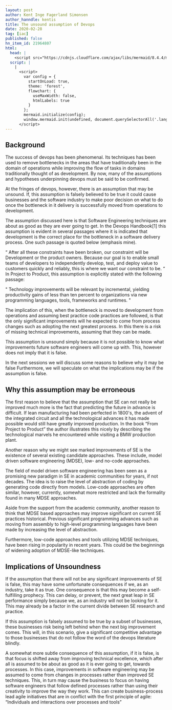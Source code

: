 ```yaml
---
layout: post
author: Kent Inge Fagerland Simonsen
author_hanndle: kentis
title: The unsound assumption of Devops
date: 2020-02-28
tag: [iac]
published: false
hn_item_id: 21964807
html:
  head: |
    <script src="https://cdnjs.cloudflare.com/ajax/libs/mermaid/8.4.4/mermaid.min.js"></script>
  script: |
    |
      <script>
        var config = {
          startOnLoad: true,
          theme: 'forest',
          flowchart: {
            useMaxWidth: false,
            htmlLabels: true
          }
        };
        mermaid.initialize(config);
        window.mermaid.init(undefined, document.querySelectorAll('.language-mermaid'));
      </script>
---
```

## Background

The success of devops has been phenomenal. Its techniques has been used to remove bottlenecks in the areas that have traditionally been in the domain of operations while  improving the flow of tasks in domains traditionally thought of as development. By now, many of the assumptions and hypotheses underpinning devops must be said to be confirmed.

At the fringes of devops, however, there is an assumption that may be unsound. If, this assumption is falsely believed to be true it could cause businesses and the software industry to make poor decision on what to do once the bottleneck in it delivery is successfully moved from operations to development.

The assumption discussed here is that Software Engineering techniques are about as good as they are ever going to get. In the Devops Handbook[1] this assumption is evident in several passages where it is indicated that development is the correct place for the bottleneck in a software delivery process. One such passage is quoted below (emphasis mine).

“
After all these constraints have been broken, our constraint will be Development or the product owners. Because our goal is to enable small teams of developers to independently develop, test, and deploy value to customers quickly and reliably, this is where we want our constraint to be. 
“
In Project to Product, this assumption is explicitly stated with the following passage:

"
Technology improvements will be relevant by incremental, yielding productivity gains of less than ten percent to organizations via new programming languages, tools, frameworks and runtimes.
"

The implication of this, when the bottleneck is moved to development from operations and assuming best practice code practices are followed, is that  the only significant improvements will he expected to come from process changes such as adopting the next greatest process. In this there is a risk of missing technical improvements, assuming that they can be made.

This assumption is unsound simply because it is not possible to know what improvements future software engineers will come up with. This, however does not imply that it is false. 

In the next sessions we will discuss some reasons to believe why it may be false  Furthermore, we will speculate on what the implications may be if the assumption is false.

## Why this assumption may be erroneous

The first reason to believe that the assumption that SE can not really be improved much more is the fact that predicting the future in advance is difficult. If lean manufacturing had been perfected in 1800's, the advent of the integrated circuit and all the technological advances it has made possible would still have greatly improved production. In the book “From Project to Product” the author illustrates this nicely by describing the technological marvels he encountered while visiting a BMW production plant.

Another reason why we might see marked improvements of SE is the existence of several existing candidate approaches. These include, model driven software engineering  (MDSE), low- and no-code approaches.

The field of model driven software engineering  has been seen as a promising new paradigm in SE in academic communities for years, if not decades. The idea is to raise the level of abstraction of coding by generating code directly from models. Low-code approaches are often similar, however, currently, somewhat more restricted and lack the formality found in many MDSE approaches.

Aside from the support from the academic community, another reason to think that MDSE based approaches may improve significant on current SE practices historical. Previous significant programming advances such as moving from assembly to high-level programming languages have been made by increasing the level of abstraction.  

Furthermore, low-code approaches and tools utilizing MDSE techniques, have been rising in popularity in recent years. This could be the beginnings of widening adoption of MDSE-like techniques.

## Implications of Unsoundness

If the assumption that there will not be any significant improvements of SE is false, this may have some unfortunate consequences if we, as an industry, take it as true. One consequence is that this may become a self-fulfilling prophecy. This can delay, or prevent, the next great leap in SE performance simply because we, as an industry will not be looking for it. This may already be a factor in the current divide between SE research and practice.

If this assumption is falsely assumed to be true by a subset of businesses, these businesses risk being left behind when the next big improvement comes. This will, in this scenario, give a significant competitive advantage to those businesses that do not follow the word of the devops literature blindly.

A somewhat more subtle consequence of this assumption, if it is false, is that focus is shifted away from improving technical excellence, which after all is assumed to be about as good as it is ever going to get, towards processes. In this case, improvements in software engineering may be assumed to come from changes in processes rather than improved SE techniques. This, in turn may cause the business to focus on having software engineers that follow defined processes rather than using their creativity to improve the way they work. This can create business-process lead agile initiatives that are in conflict with the first principle of agile: “Individuals and interactions over processes and tools”

